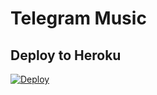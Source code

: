 # Telegram Music
## Deploy to Heroku

[![Deploy](https://www.herokucdn.com/deploy/button.svg)](https://heroku.com/deploy?template=https://github.com/OnlyFaris/xluamusic)

